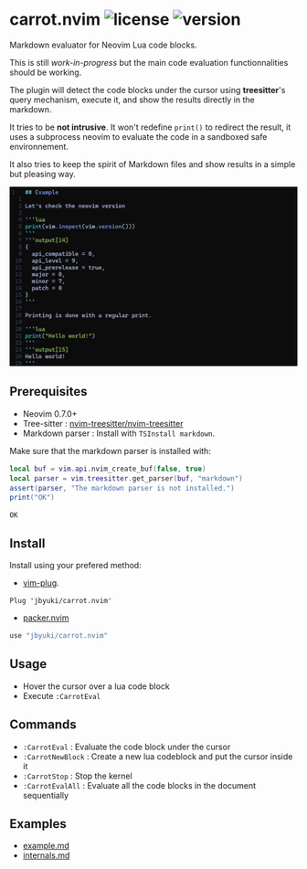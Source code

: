 # carrot.nvim ![license](https://img.shields.io/github/license/jbyuki/carrot.nvim) ![version](https://img.shields.io/badge/version-0.0.1-blue)

Markdown evaluator for Neovim Lua code blocks. 

This is still _work-in-progress_ but the main code evaluation functionnalities should be working.

The plugin will detect the code blocks under the cursor using **treesitter**'s query mechanism, execute it, and show the results directly in the markdown.

It tries to be **not intrusive**. It won't redefine `print()` to redirect the result, it uses a subprocess neovim to evaluate the code in a sandboxed safe environnement.

It also tries to keep the spirit of Markdown files and show results in a simple but pleasing way.

![carrot screenshot](https://raw.githubusercontent.com/jbyuki/gifs/main/carrot.png)

## Prerequisites

* Neovim 0.7.0+
* Tree-sitter : [nvim-treesitter/nvim-treesitter](https://github.com/nvim-treesitter/nvim-treesitter)
* Markdown parser : Install with `TSInstall markdown`.

Make sure that the markdown parser is installed with:

```lua
local buf = vim.api.nvim_create_buf(false, true)
local parser = vim.treesitter.get_parser(buf, "markdown")
assert(parser, "The markdown parser is not installed.")
print("OK")
```
```output[1](05/06/22 13:41:59)
OK
```

## Install

Install using your prefered method:
- [vim-plug](https://github.com/junegunn/vim-plug).
```vim
Plug 'jbyuki/carrot.nvim'
```

- [packer.nvim](https://github.com/wbthomason/packer.nvim)
```lua
use "jbyuki/carrot.nvim"
```

## Usage 

* Hover the cursor over a lua code block
* Execute `:CarrotEval`

## Commands 

* `:CarrotEval` : Evaluate the code block under the cursor
* `:CarrotNewBlock` : Create a new lua codeblock and put the cursor inside it
* `:CarrotStop` : Stop the kernel
* `:CarrotEvalAll` : Evaluate all the code blocks in the document sequentially

## Examples

* [example.md](test/example.md)
* [internals.md](test/internals.md)

